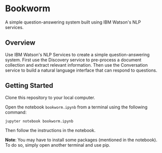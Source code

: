 # Bookworm

A simple question-answering system built using IBM Watson's NLP services.

## Overview

Use IBM Watson's NLP Services to create a simple question-answering system. First use the Discovery service to pre-process a document collection and extract relevant information. Then use the Conversation service to build a natural language interface that can respond to questions.

## Getting Started

Clone this repository to your local computer.

Open the notebook `bookworm.ipynb` from a terminal using the following command:

```
jupyter notebook bookworm.ipynb
```

Then follow the instructions in the notebook.

**Note**: You may have to install some packages (mentioned in the notebook). To do so, simply open another terminal and use pip.




